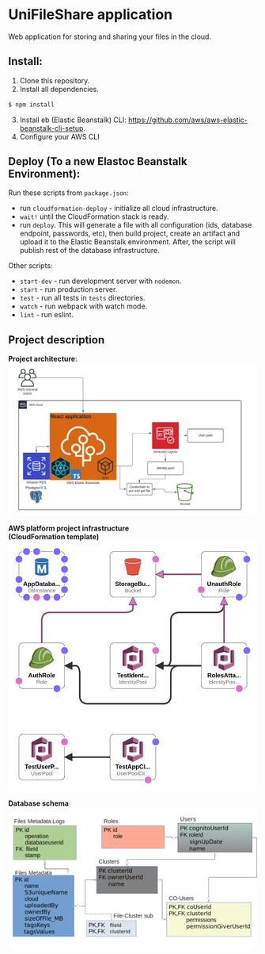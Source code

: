 # UniFileShare application
Web application for storing and sharing your files in the cloud.
## Install:
1. Clone this repository.
2. Install all dependencies.
```bash
$ npm install
``` 
3. Install eb (Elastic Beanstalk) CLI: https://github.com/aws/aws-elastic-beanstalk-cli-setup.
4. Configure your AWS CLI


## Deploy (To a new Elastoc Beanstalk Environment):
Run these scripts from `package.json`:
* run `cloudformation-deploy` - initialize all cloud infrastructure.
* `wait!` until the CloudFormation stack is ready.
* run `deploy`. This will generate a file with all configuration (ids, database endpoint, passwords, etc), then build project, create an artifact and upload it to the Elastic Beanstalk environment. After, the script will publish rest of the database infrastructure. 

Other scripts:
* `start-dev` - run development server with `nodemon`.
* `start` - run production server.
* `test` - run all tests in `tests` directories.
* `watch` - run webpack with watch mode.
* `lint` - run eslint.

## Project description
**Project architecture**:
![](images/projectArchitecture.png)

**AWS platform project infrastructure<br>(CloudFormation template)**
![](images/awsArchitecture.png)

**Database schema**
![](images/databaseSchema.png)